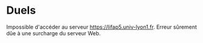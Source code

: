 # Duels
Impossible d'accéder au serveur https://lifap5.univ-lyon1.fr. Erreur sûrement dûe à une surcharge du serveur Web.

